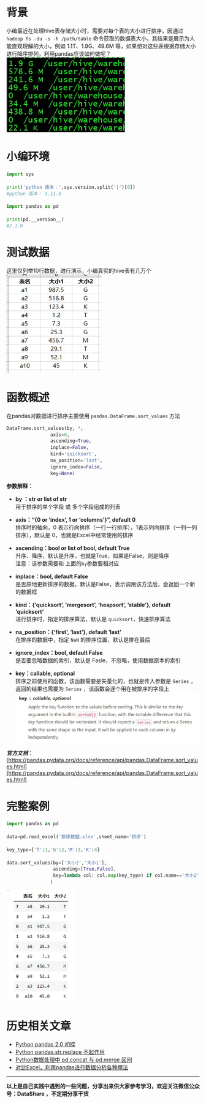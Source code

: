 # 背景
小编最近在处理hive表存储大小时，需要对每个表的大小进行排序，因通过 `hadoop fs -du -s -h /path/table` 命令获取的数据表大小，其结果是展示为人能直观理解的大小，例如 1.1T、1.9G、49.6M 等，如果想对这些表根据存储大小进行降序排列，利用pandas应该如何做呢？
![表大小](./images/6641583-43135fb43855ff71.png)


# 小编环境
```python
import sys

print('python 版本：',sys.version.split('|')[0])   
#python 版本： 3.11.5

import pandas as pd

print(pd.__version__)
#2.1.0
```
# 测试数据
这里仅列举10行数据，进行演示，小编真实的hive表有几万个
![测试数据](./images/6641583-c5a3e500e56d09ee.png)

# 函数概述
在pandas对数据进行排序主要使用 `pandas.DataFrame.sort_values` 方法
```python
DataFrame.sort_values(by, *, 
                axis=0,   
                ascending=True, 
                inplace=False, 
                kind='quicksort', 
                na_position='last', 
                ignore_index=False, 
                key=None)
```

**参数解释：**
- **by ：str or list of str**  <br/>
用于排序的单个字段 或 多个字段组成的列表

- **axis：“{0 or ‘index’, 1 or ‘columns’}”, default 0**  <br/>
排序时的轴向，0 表示行向排序（一行一行排序），1表示列向排序（一列一列排序），默认是 0，也就是Excel中经常使用的排序

- **ascending：bool or list of bool, default True**  <br/>
升序、降序，默认是升序，也就是True，如果是False，则是降序  <br/>
注意：该参数需要和 上面的`by`参数要相对应 

- **inplace：bool, default False** <br/>
是否原地更新排序的数据，默认是False，表示调用该方法后，会返回一个新的数据框

- **kind：{‘quicksort’, ‘mergesort’, ‘heapsort’, ‘stable’}, default ‘quicksort’**  <br/>
进行排序时，指定的排序算法，默认是 `quicksort`，快速排序算法

- **na_position：{‘first’, ‘last’}, default ‘last’**  <br/>
在排序的数据中，指定 `NaN` 的排序位置，默认是排在最后

- **ignore_index：bool, default False**   <br/>
是否要忽略数据的索引，默认是 Fasle，不忽略，使用数据原本的索引

- **key：callable, optional** <br/>
排序之前使用的函数，该函数需要是矢量化的，也就是传入参数是 `Series` ，返回的结果也需要为 `Series` ，该函数会逐个用在被排序的字段上
![key参数](./images/6641583-3ba319b3da883022.png)

***官方文档***：
[https://pandas.pydata.org/docs/reference/api/pandas.DataFrame.sort_values.html](https://pandas.pydata.org/docs/reference/api/pandas.DataFrame.sort_values.html)

# 完整案例
```python
import pandas as pd

data=pd.read_excel('排序数据.xlsx',sheet_name='排序')

key_type={'T':1,'G':2,'M':3,'K':4}

data.sort_values(by=['大小2','大小1'],
                 ascending=[True,False],
                 key=lambda col: col.map(key_type) if col.name=='大小2' else col
                )
```
![排序结果](./images/6641583-7c82fe0c076ce7de.png)


# 历史相关文章
- [Python pandas 2.0 初探](./Python-pandas-2-0-初探.md)
- [Python pandas.str.replace 不起作用](./Python-pandas-str-replace-不起作用.md)
- [Python数据处理中 pd.concat 与 pd.merge 区别](./Python数据处理中-pd-concat-与-pd-merge-区别.md)
- [对比Excel，利用pandas进行数据分析各种用法](./对比Excel，利用pandas进行数据分析各种用法.md)

**************************************************************************
**以上是自己实践中遇到的一些问题，分享出来供大家参考学习，欢迎关注微信公众号：DataShare ，不定期分享干货**
